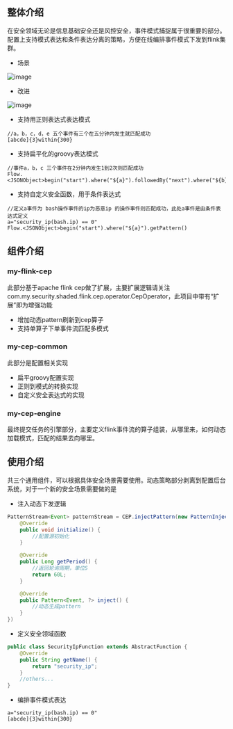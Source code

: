 ## 整体介绍
在安全领域无论是信息基础安全还是风控安全，事件模式捕捉属于很重要的部分。配置上支持模式表达和条件表达分离的策略，方便在线编排事件模式下发到flink集群。

* 场景

![image](https://github.com/huzhanchi/my-flink-cep/blob/main/images/intro.png)
* 改进

![image](https://github.com/huzhanchi/my-flink-cep/blob/main/images/enhance.png)
* 支持用正则表达式表达模式
```aidl
//a，b，c，d，e 五个事件有三个在五分钟内发生就匹配成功
[abcde]{3}within{300}
```
* 支持扁平化的groovy表达模式
```aidl
//事件a，b，c 三个事件在2分钟内发生1到2次则匹配成功
Flow.<JSONObject>begin("start").where("${a}").followedBy("next").where("${b}").or("${c}").times(1,2).within(120).getPattern()
```
* 支持自定义安全函数，用于条件表达式
```aidl
//定义a事件为 bash操作事件的ip为恶意ip 的操作事件则匹配成功，此处a事件是由条件表达式定义
a="security_ip(bash.ip) == 0"
Flow.<JSONObject>begin("start").where("${a}").getPattern()
```
## 组件介绍
### my-flink-cep
此部分基于apache flink cep做了扩展，主要扩展逻辑请关注com.my.security.shaded.flink.cep.operator.CepOperator，此项目中带有“扩展”即为增强功能

* 增加动态pattern刷新到cep算子
* 支持单算子下单事件流匹配多模式

### my-cep-common
此部分是配置相关实现
* 扁平groovy配置实现
* 正则到模式的转换实现
* 自定义安全表达式的实现

### my-cep-engine
最终提交任务的引擎部分，主要定义flink事件流的算子组装，从哪里来，如何动态加载模式，匹配的结果去向哪里。

## 使用介绍
共三个通用组件，可以根据具体安全场景需要使用。动态策略部分剥离到配置后台系统，对于一个新的安全场景需要做的是
* 注入动态下发逻辑
```java
PatternStream<Event> patternStream = CEP.injectPattern(new PatternInjectFunction() {
    @Override
    public void initialize() {
        //配置源初始化
    }

    @Override
    public Long getPeriod() {
        //返回轮询周期，单位S
        return 60L;
    }

    @Override
    public Pattern<Event, ?> inject() {
        //动态生成pattern
    }
})
```
* 定义安全领域函数
```java
public class SecurityIpFunction extends AbstractFunction {
    @Override
    public String getName() {
        return "security_ip";
    }
    //others...
}
```

* 编排事件模式表达
```aidl
a="security_ip(bash.ip) == 0"
[abcde]{3}within{300}
```
